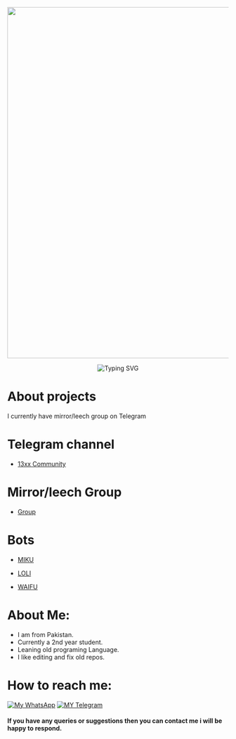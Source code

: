 <p align="center">
   <a href="https://github.com/iamibrahim2">
    <img src="https://telegra.ph/file/3b7ec1308edb07983efef.png" width="800"> </a>
    </p>


<div align="center">
    <img
        src="https://readme-typing-svg.herokuapp.com?font=ShadowsIntoLightsize=50&duration=5500&color=fc7b03&background=FF673200&center=true&vCenter=true&lines=Hello,+I+am+Ibrahim;Welcome+to+my+GitHub"
            alt="Typing SVG"
        />
    </a>
</p>
</div>

# About projects 

I currently have mirror/leech group on Telegram

# Telegram channel

-   [13xx Community](https://telegram.dog/real13xx)

# Mirror/leech Group

-   [Group](https://telegram.dog/+JmXToG-2x_xmZWM0)

# Bots

-   [MIKU](https://telegram.dog/demonnnnnslayer_bot)

-   [LOLI](https://telegram.dog/monsterbabyyyy_bot)

-   [WAIFU](https://telegram.dog/lazyyyyyy_bot)

# About Me:
-  I am from Pakistan.
-  Currently a 2nd year student.
-  Leaning old programing Language. 
-  I like editing and fix old repos.




  # How to reach me:
[![My WhatsApp](https://img.shields.io/badge/WhatsApp-25D366?style=for-the-badge&logo=whatsapp&logoColor=white)](https://wa.me/923229931076)
[![MY Telegram](https://img.shields.io/badge/telegram-1b77FF.svg?style=for-the-badge&logo=telegram)](https://telegram.dog/hater786) <br>


#### If you have any queries or suggestions then you can contact me i will be happy to respond. 
<br>

